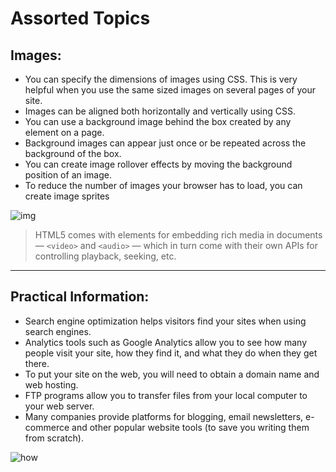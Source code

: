 # Assorted Topics

## Images:

* You can specify the dimensions of images using CSS. 
This is very helpful when you use the same sized 
images on several pages of your site.
* Images can be aligned both horizontally and vertically 
using CSS.
* You can use a background image behind the box 
created by any element on a page. 
* Background images can appear just once or be 
repeated across the background of the box.
* You can create image rollover effects by moving the 
background position of an image.
* To reduce the number of images your browser has to 
load, you can create image sprites

![img](https://static.packt-cdn.com/products/9781786463210/graphics/image_05_006.jpg)

> HTML5 comes with elements for embedding rich media in documents — `<video>` and `<audio>` — which in turn come with their own APIs for controlling playback, seeking, etc.

---


## Practical Information:

* Search engine optimization helps visitors find your 
sites when using search engines.
* Analytics tools such as Google Analytics allow you to 
see how many people visit your site, how they find it, 
and what they do when they get there.
*  To put your site on the web, you will need to obtain a 
domain name and web hosting.
* FTP programs allow you to transfer files from your 
local computer to your web server.
* Many companies provide platforms for blogging, email 
newsletters, e-commerce and other popular website 
tools (to save you writing them from scratch).

![how](https://www.clipartmax.com/png/middle/145-1452576_practical-information-5ws-and-1h.png)